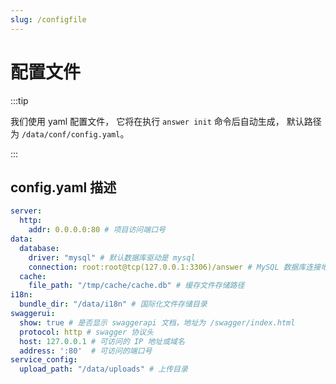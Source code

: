 ```yaml
---
slug: /configfile
---
```


# 配置文件

:::tip

我们使用 yaml 配置文件， 它将在执行 `answer init` 命令后自动生成， 默认路径为 `/data/conf/config.yaml`。

:::

## config.yaml 描述

```yaml title="/data/conf/config.yaml"
server:
  http:
    addr: 0.0.0.0:80 # 项目访问端口号
data:
  database:
    driver: "mysql" # 默认数据库驱动是 mysql
    connection: root:root@tcp(127.0.0.1:3306)/answer # MySQL 数据库连接地址
  cache:
    file_path: "/tmp/cache/cache.db" # 缓存文件存储路径
i18n:
  bundle_dir: "/data/i18n" # 国际化文件存储目录
swaggerui:
  show: true # 是否显示 swaggerapi 文档，地址为 /swagger/index.html
  protocol: http # swagger 协议头
  host: 127.0.0.1 # 可访问的 IP 地址或域名
  address: ':80'  # 可访问的端口号
service_config:
  upload_path: "/data/uploads" # 上传目录

```

